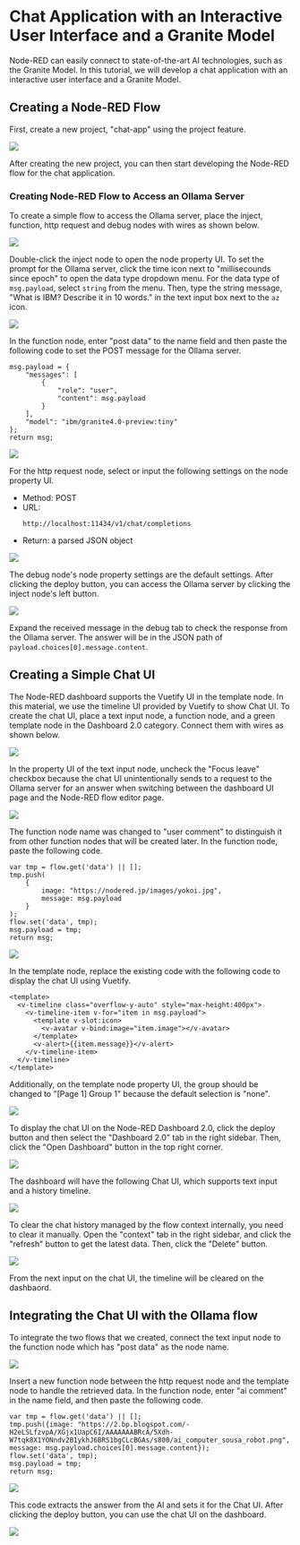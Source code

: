 # Chat Application with an Interactive User Interface and a Granite Model

Node-RED can easily connect to state-of-the-art AI technologies, such as the Granite Model. In this tutorial, we will develop a chat application with an interactive user interface and a Granite Model.
<!--
## Installing Ollama (Not required in hands-on)
To use Granite Model with Node-RED, firstly you need to install Ollama, a HTTP server to provide APIs to use AI models. To install Ollama in the Linux environment, input the following command on your terminal.

```
curl -fsSL https://ollama.com/install.sh | sh
```

After the installation process, you can use the `ollama` command in your environment. To download the Granite model into your Ollama, type the `ollama pull command` as flows.

```
ollama pull ibm/granite4.0-preview:tiny
```

In this case, the command will download the Granite 4.0 tiny model. It takes few minutes to download the model file. After the command process is finished, run the `ollama serve` command.

```
ollama serve
```

Now, on your PC, the REST API has been available. This REST API is compatible API of the OpenAI. Therefore, we can use the common way to connect to the REST API.

### Installing Node-RED dashbaord 2.0 (Not required in the hands-on)

To ceate the user interface of the Chat application, Node-RED Dashboard 2.0 is needed. To install Node-RED 2.0, open the "User Settings" from the "Manage Palette" of the top-right menu in the Node-RED flow editor. 

Select "Install" tab, to open the for the node installation. After typing the `@flowfuse/node-red-dashboard` in the search box, the target node item will be filtered on the below list. Click the `install` button of the `@flowfuse/node-red-dashboard` to install the Node-RED dashbaord 2.0 into your Node-RED environment.
After the installation, you can see the dashboard nodes on the left palette of the Node-RED flow editor.
-->
## Creating a Node-RED Flow
First, create a new project, "chat-app" using the project feature.

![](images/createchatapp.png)

After creating the new project, you can then start developing the Node-RED flow for the chat application.

### Creating Node-RED Flow to Access an Ollama Server
To create a simple flow to access the Ollama server, place the inject, function, http request and debug nodes with wires as shown below.

![](images/flow4ollama.png)

Double-click the inject node to open the node property UI. To set the prompt for the Ollama server, click the time icon next to "millisecounds since epoch" to open the data type dropdown menu. For the data type of `msg.payload`, select `string` from the menu. Then, type the string message, "What is IBM? Describe it in 10 words." in the text input box next to the `az` icon.

![](images/inject4ollama.png)

In the function node, enter "post data" to the name field and then paste the following code to set the POST message for the Ollama server.

```
msg.payload = {
    "messages": [
        {
            "role": "user",
            "content": msg.payload
        }
    ],
    "model": "ibm/granite4.0-preview:tiny"
};
return msg;
```
![](images/function4ollama.png)

For the http request node, select or input the following settings on the node property UI.
- Method: POST
- URL:
  ```
  http://localhost:11434/v1/chat/completions
  ```
- Return: a parsed JSON object

![](images/httprequest.png)

The debug node's node property settings are the default settings. After clicking the deploy button, you can access the Ollama server by clicking the inject node's left button.

![](images/whatisibm.png)

Expand the received message in the debug tab to check the response from the Ollama server. The answer will be in the JSON path of `payload.choices[0].message.content`.

## Creating a Simple Chat UI
The Node-RED dashboard supports the Vuetify UI in the template node. In this material, we use the timeline UI provided by Vuetify to show Chat UI.
To create the chat UI, place a text input node, a function node, and a green template node in the Dashboard 2.0 category. Connect them with wires as shown below.

![](images/flow4simplechatui.png)

In the property UI of the text input node, uncheck the "Focus leave" checkbox because the chat UI unintentionally sends to a request to the Ollama server for an answer when switching between the dashboard UI page and the  Node-RED flow editor page.

![](images/focusleave.png)

The function node name was changed to "user comment" to distinguish it from other function nodes that will be created later. In the function node, paste the following code.

```
var tmp = flow.get('data') || [];
tmp.push(
    {
        image: "https://nodered.jp/images/yokoi.jpg",
        message: msg.payload
    }
);
flow.set('data', tmp);
msg.payload = tmp;
return msg;
```

![](images/function4simplechatui.png)

In the template node, replace the existing code with the following code to display the chat UI using Vuetify.

```
<template>
  <v-timeline class="overflow-y-auto" style="max-height:400px">
    <v-timeline-item v-for="item in msg.payload">
      <template v-slot:icon>
        <v-avatar v-bind:image="item.image"></v-avatar>
      </template>
      <v-alert>{{item.message}}</v-alert>
    </v-timeline-item>
  </v-timeline>
</template>
```

Additionally, on the template node property UI, the group should be changed to "[Page 1] Group 1" because the default selection is "none".

![](images/template4chatui.png)

To display the chat UI on the Node-RED Dashboard 2.0, click the deploy button and then select the "Dashboard 2.0" tab in the right sidebar. Then, click the "Open Dashboard" button in the top right corner.

![](images/button2dashboard.png)

The dashboard will have the following Chat UI, which supports text input and a history timeline.

![](images/simplechatui.png)

To clear the chat history managed by the flow context internally, you need to clear it manually. Open the "context" tab in the right sidebar, and click the "refresh" button to get the latest data. Then, click the "Delete" button.

![](images/clearcontext.png)

From the next input on the chat UI, the timeline will be cleared on the dashbaord.

## Integrating the Chat UI with the Ollama flow
To integrate the two flows that we created, connect the text input node to the function node which has "post data" as the node name. 

![](images/flow4chatapp.png)

Insert a new function node between the http request node and the template node to handle the retrieved data. In the function node, enter "ai comment" in the name field, and then paste the following code.

```
var tmp = flow.get('data') || [];
tmp.push({image: "https://2.bp.blogspot.com/-H2eLSLfzvpA/XGjx1UapC6I/AAAAAAABRcA/5Xdh-W7tqk8X1YONndv2B1ykhJ6BRS1bgCLcBGAs/s800/ai_computer_sousa_robot.png", message: msg.payload.choices[0].message.content});
flow.set('data', tmp);
msg.payload = tmp;
return msg;
```
![](images/function4simplechatui2.png)

This code extracts the answer from the AI and sets it for the Chat UI. After clicking the deploy button, you can use the chat UI on the dashboard.

![](images/chatapp.png)
